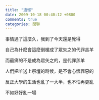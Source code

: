 ```yaml
---
title: "遺憾"
date: 2009-10-18 00:40:12 +0800
comments: true
categories: 閒聊
---
```

<p><p>事情過了這麼久，我到了今天還是覺得</p><p>自己為什麼會這麼倒楣成了眾矢之的代罪羔羊</p><p>而最痛的不是成為眾矢之的，是代罪羔羊</p><p>人們把羊送上祭壇的時候，是不會心懷罪惡的</p><p>反正大學的生活也亂了一大半，也不怕再更亂</p><p>不如好好亂一場</p><p>&nbsp;</p></p>
